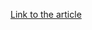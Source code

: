 [Link to the article](https://www.dragos.com/blog/industry-news/recommendations-following-the-oldsmar-water-treatment-facility-cyber-attack/)
